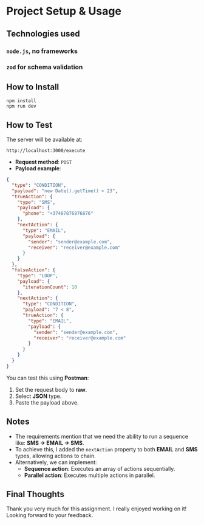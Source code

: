 # Project Setup & Usage

## Technologies used

### `node.js`, no frameworks

### `zod` for schema validation

## How to Install

```
npm install
npm run dev
```

## How to Test

The server will be available at:

```
http://localhost:3000/execute
```

- **Request method**: `POST`
- **Payload example**:

```json
{
  "type": "CONDITION",
  "payload": "new Date().getTime() < 23",
  "trueAction": {
    "type": "SMS",
    "payload": {
      "phone": "+37487876876876"
    },
    "nextAction": {
      "type": "EMAIL",
      "payload": {
        "sender": "sender@example.com",
        "receiver": "receiver@example.com"
      }
    }
  },
  "falseAction": {
    "type": "LOOP",
    "payload": {
      "iterationCount": 10
    },
    "nextAction": {
      "type": "CONDITION",
      "payload": "7 < 8",
      "trueAction": {
        "type": "EMAIL",
        "payload": {
          "sender": "sender@example.com",
          "receiver": "receiver@example.com"
        }
      }
    }
  }
}
```

You can test this using **Postman**:

1. Set the request body to **raw**.
2. Select **JSON** type.
3. Paste the payload above.

## Notes

- The requirements mention that we need the ability to run a sequence like: **SMS → EMAIL → SMS**.
- To achieve this, I added the `nextAction` property to both **EMAIL** and **SMS** types, allowing actions to chain.
- Alternatively, we can implement:
    - **Sequence action**: Executes an array of actions sequentially.
    - **Parallel action**: Executes multiple actions in parallel.

## Final Thoughts

Thank you very much for this assignment. I really enjoyed working on it!  
Looking forward to your feedback.
